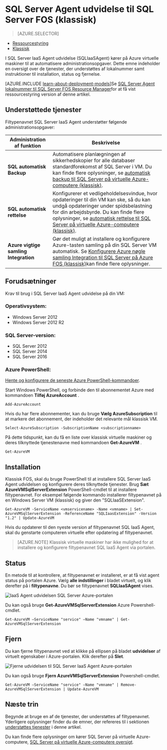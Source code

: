 <properties
    pageTitle="SQL Server Agent udvidelse til SQL Server FOS (klassisk) | Microsoft Azure"
    description="Dette emne beskrives, hvordan du administrerer SQL Server agent udvidelse, som automatiserer bestemte SQL Server-administrationsopgaver. Dette omfatter automatisk sikkerhedskopiering, automatisk rettelse og Azure-tasten samling Integration. Dette emne bruges tilstanden Klassisk installation."
    services="virtual-machines-windows"
    documentationCenter=""
    authors="rothja"
    manager="jhubbard"
    editor=""
    tags="azure-service-management"/>

<tags
    ms.service="virtual-machines-windows"
    ms.devlang="na"
    ms.topic="article"
    ms.tgt_pltfrm="vm-windows-sql-server"
    ms.workload="infrastructure-services"
    ms.date="10/27/2016"
    ms.author="jroth"/>

# <a name="sql-server-agent-extension-for-sql-server-vms-classic"></a>SQL Server Agent udvidelse til SQL Server FOS (klassisk)

> [AZURE.SELECTOR]
- [Ressourcestyring](virtual-machines-windows-sql-server-agent-extension.md)
- [Klassisk](virtual-machines-windows-classic-sql-server-agent-extension.md)

I SQL Server IaaS Agent udvidelse (SQLIaaSAgent) kører på Azure virtuelle maskiner til at automatisere administrationsopgaver. Dette emne indeholder en oversigt over de tjenester, der understøttes af lokalnummer samt instruktioner til installation, status og fjernelse.

[AZURE.INCLUDE [learn-about-deployment-models](../../includes/learn-about-deployment-models-classic-include.md)]Se [SQL Server Agent lokalnummer til SQL Server FOS Resource Manager](virtual-machines-windows-sql-server-agent-extension.md)for at få vist ressourcestyring version af denne artikel.

## <a name="supported-services"></a>Understøttede tjenester

Filtypenavnet SQL Server IaaS Agent understøtter følgende administrationsopgaver:

| Administration af funktion | Beskrivelse |
|---------------------|-------------------------------|
| **SQL automatisk Backup** | Automatisere planlægningen af sikkerhedskopier for alle databaser standardforekomst af SQL Server i VM. Du kan finde flere oplysninger, se [automatisk backup til SQL Server på virtuelle Azure-computere (klassisk)](virtual-machines-windows-classic-sql-automated-backup.md).|
| **SQL automatisk rettelse** | Konfigurerer et vedligeholdelsesvindue, hvor opdateringer til din VM kan ske, så du kan undgå opdateringer under spidsbelastning for din arbejdsbyrde. Du kan finde flere oplysninger, se [automatisk rettelse til SQL Server på virtuelle Azure-computere (klassisk)](virtual-machines-windows-classic-sql-automated-patching.md).|
| **Azure vigtige samling Integration** | Gør det muligt at installere og konfigurere Azure-tasten samling på din SQL Server VM automatisk. Se [Konfigurere Azure nøgle samling Integration til SQL Server på Azure FOS (klassisk)](virtual-machines-windows-classic-ps-sql-keyvault.md)kan finde flere oplysninger.|

## <a name="prerequisites"></a>Forudsætninger

Krav til brug i SQL Server IaaS Agent udvidelse på din VM:

### <a name="operating-system"></a>Operativsystem:

- Windows Server 2012
- Windows Server 2012 R2

### <a name="sql-server-versions"></a>SQL Server-version:

- SQL Server 2012
- SQL Server 2014
- SQL Server 2016

### <a name="azure-powershell"></a>Azure PowerShell:

[Hente og konfigurere de seneste Azure PowerShell-kommandoer](../powershell-install-configure.md).

Start Windows PowerShell, og forbinde den til abonnementet Azure med kommandoen **Tilføj AzureAccount** .

    Add-AzureAccount

Hvis du har flere abonnementer, kan du bruge **Vælg AzureSubscription** til at markere det abonnement, der indeholder det relevante mål klassisk VM.

    Select-AzureSubscription -SubscriptionName <subscriptionname>

På dette tidspunkt, kan du få en liste over klassisk virtuelle maskiner og deres tilknyttede tjenestenavne med kommandoen **Get-AzureVM** .

    Get-AzureVM

## <a name="installation"></a>Installation

Klassisk FOS, skal du bruge PowerShell til at installere SQL Server IaaS Agent udvidelsen og konfigurere deres tilknyttede tjenester. Brug **Sæt AzureVMSqlServerExtension** PowerShell-cmdlet til at installere filtypenavnet. For eksempel følgende kommando installerer filtypenavnet på en Windows Server VM (klassisk) og giver den "SQLIaaSExtension".

    Get-AzureVM -ServiceName <vmservicename> -Name <vmname> | Set-AzureVMSqlServerExtension -ReferenceName "SQLIaasExtension" -Version "1.2" | Update-AzureVM

Hvis du opdaterer til den nyeste version af filtypenavnet SQL IaaS Agent, skal du genstarte computeren virtuelle efter opdatering af filtypenavnet.

>[AZURE.NOTE] Klassisk virtuelle maskiner har ikke mulighed for at installere og konfigurere filtypenavnet SQL IaaS Agent via portalen.

## <a name="status"></a>Status

En metode til at kontrollere, at filtypenavnet er installeret, er at få vist agent status på portalen Azure. Vælg **alle indstillinger** i bladet virtuelt, og klik derefter på i **filtypenavne**. Du bør se filtypenavnet **SQLIaaSAgent** vises.

![IaaS Agent udvidelsen SQL Server Azure-portalen](./media/virtual-machines-windows-classic-sql-server-agent-extension/azure-sql-server-iaas-agent-portal.png)

Du kan også bruge **Get-AzureVMSqlServerExtension** Azure Powershell-cmdlet.

    Get-AzureVM –ServiceName "service" –Name "vmname" | Get-AzureVMSqlServerExtension

## <a name="removal"></a>Fjern   

Du kan fjerne filtypenavnet ved at klikke på ellipsen på bladet **udvidelser** af virtuelt egenskaber i Azure-portalen. Klik derefter på **Slet**.

![Fjerne udvidelsen til SQL Server IaaS Agent Azure-portalen](./media/virtual-machines-windows-classic-sql-server-agent-extension/azure-sql-server-iaas-agent-uninstall.png)

Du kan også bruge **Fjern AzureVMSqlServerExtension** Powershell-cmdlet.

    Get-AzureVM –ServiceName "service" –Name "vmname" | Remove-AzureVMSqlServerExtension | Update-AzureVM

## <a name="next-steps"></a>Næste trin

Begynde at bruge en af de tjenester, der understøttes af filtypenavnet. Yderligere oplysninger finder du de emner, der refereres til i sektionen [understøttes tjenester](#supported-services) i denne artikel.

Du kan finde flere oplysninger om kører SQL Server på virtuelle Azure-computere, [SQL Server på virtuelle Azure-computere oversigt](virtual-machines-windows-sql-server-iaas-overview.md).
